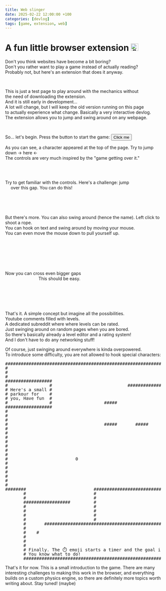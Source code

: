 ```yaml
---
title: Web slinger
date: 2025-02-22 12:00:00 +100
categories: [devlog]
tags: [game, extension, web]
---
```

# A fun little browser extension <img alt="🏁" class="yt-core-image yt-core-attributed-string__image-element yt-core-attributed-string__image-element--image-alignment-vertical-center yt-core-image--content-mode-scale-to-fill yt-core-image--loaded" style="height: 24px; width: 24px;" src="https://www.youtube.com/s/gaming/emoji/7ff574f2/emoji_u1f3c1.png">


<script src = "/assets/js/add_script.js"></script>

Don't you think websites have become a bit boring? \
Don't you rather want to play a game instead of actually reading? \
Probably not, but here's an extension that does it anyway.

<br>

This is just a test page to play around with the mechanics without \
the need of downloading the extension. \
And it is still early in development...\
A lot will change, but I will keep the old version running on this page\
to actually experience what change. Basically a very interactive devlog.\
The extension allows you to jump and swing around on any webpage.

<br>

So... let's begin. Press the button to start the game: <button onclick="addScript()">Click me</button>

As you can see, a character appeared at the top of the page. Try to  jump down -> here <- \
The controls are very much inspired by the "game getting over it."


<br>

<br>

Try  to get familiar with the controls. Here's a challenge: jump &emsp; &emsp; &emsp; &emsp; &emsp; &emsp;  over this gap. You can do this!

<br>

<br>

<br>



But there's more. You can also swing around (hence the name). Left click to shoot a rope.\
You can hook on text and swing around by moving your mouse.\
You can even move the mouse down to pull yourself up.
<br>

<br>

<br>

<br>

<br>

<br>

Now you can cross even bigger gaps&emsp; &emsp; &emsp; &emsp; &emsp; &emsp;&emsp;&emsp; &emsp; &emsp; &emsp; &emsp;&emsp; &emsp; &emsp; &emsp; &emsp; &emsp; &emsp; &emsp; &emsp; This should be easy.


<br>

<br>

<br>

<br>

That's it. A simple concept but imagine all the possibilities. \
Youtube comments filled with levels. \
A dedicated subreddit where where levels can be rated. \
Just swinging around on random pages when you are bored. \
So there's basically already a level editor and a rating system! \
And I don't have to do any networking stuff!


Of course, just swinging around everywhere is kinda overpowered. \
To introduce some difficulty, you are not allowed to hook special characters: 

<pre style="line-height: 1; overflow: hidden">
##############################################################                         ############
#                                                                                                 #
#                                                                                                 #
#                                                                                                 #
##################                                                                                #
#                #                             ####################################################
# Here's a small #                                                                                #
# parkour for    #                                                                                #
# you, Have fun  #                                                                                #
#                #                    #####                                                       #
##################                                                                                #
#                                                                                                 #
#                                                                                                 #
#                                                                                                 #
#                                     #####       #####      ####       #         #               #
#                                                                       #         #               #
#                                                                       ###       #               #
#                                                                       #         #               #
#                                                                       #         #               #
#                                                                       #         #               #
#                                                                       #         #               #
#                                                                       #        ##               #
#                          0                                            #         #               #
#                                                                       #         #               #
#                                                                       ###                       #
#                                                                                                 #
#                                                                                                 #
#                                                                                                 #
#                                                                                                 #
########                          #################################################################
       #                          #
       #                          #
       ##################         #
       #                          #
       #                          #
       #                          #
       #                          #
       #       #######################################################################
       #                                                                             #
       #    #                                                                        #
       #                                                                             #
       #                                                                             #
       #                                                                             #
       # Finally. The ⏱️️ emoji starts a timer and the goal is at the top of the page.#
       # You know what to do!                                                         #
       ################################################################################
</pre>

That's it for now. This is a small introduction to the game.
There are many interesting challenges to making this work in the browser, and everything builds on a custom physics engine, so there are definitely more topics worth writing about. Stay tuned! (maybe)